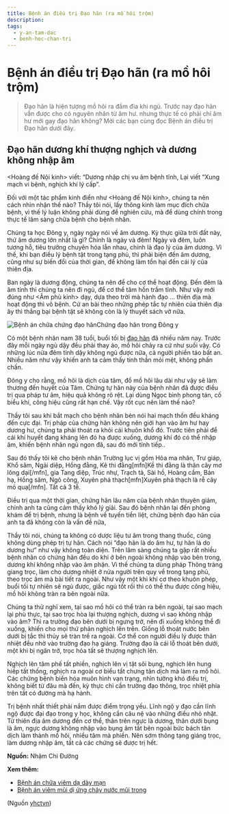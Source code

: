 ```yaml
---
title: Bệnh án điều trị Đạo hãn (ra mồ hôi trộm)
description: 
tags:
  - y-an-tam-dac
  - benh-hoc-chan-tri
---
```


# Bệnh án điều trị Đạo hãn (ra mồ hôi trộm) 

> Đạo hãn là hiện tượng mồ hôi ra đầm đìa khi ngủ. Trước nay đạo hãn vẫn được cho có nguyên nhân từ âm hư. nhưng thực tế có phải chỉ âm hư mới gay đạo hãn không? Mời các bạn cùng đọc Bệnh án điều trị Đạo hãn dưới đây. 


## Đạo hãn dương khí thượng nghịch và dương không nhập âm


<Hoàng đế Nội kinh> viết: “Dương nhập chị vu âm bệnh tĩnh, Lại viết “Xung mạch vi bệnh, nghịch khí lý cấp”.


Đối với một tác phẩm kinh điển như <Hoàng đế Nội kinh>, chúng ta nên cách nhìn nhận thế nào? Thầy tôi nói, lấy thông kinh làm mục đích chữa bệnh, vì thế lý luận không phải dùng để nghiên cứu, mà để dùng chính trong thực tế lâm sàng chữa bệnh cho bệnh nhân.


Chúng ta học Đông y, ngày ngày nói về âm dương. Kỳ thực giữa trời đất này, thứ âm dương lớn nhất là gì? Chính là ngày và đêm! Ngày và đêm, luôn tương hỗ, tiêu trưởng chuyên hóa lẫn nhau, chính là đạo lý của âm dương. Vì thế, khi bạn điều lý bệnh tật trong tạng phủ, thì phải biện đến âm dương, cũng như sự biến đổi của thời gian, để không làm tổn hại đến cái lý của thiên địa. 


Ban ngày là dương động, chúng ta nên để cho cơ thể hoạt động. Đến đêm là âm tính thì chúng ta nên đi ngủ, để cơ thể tâm hồn trầm tĩnh. Như vậy mới đúng như <Âm phù kinh> dạy, dựa theo trời mà hành đạo … thiên địa mà hoạt động thì vô bệnh. Cứ an bài theo những phép tắc tự nhiên của thiên địa ây thì thắng bại bệnh tật sẽ không còn là lý thuyết sách vở nữa. 


![Bệnh án chữa chứng đạo hãn](/imgs/yhctvn/Benh-an-chua-chung-dao-han.jpg)Chứng đạo hãn trong Đông y


Có một bệnh nhân nam 38 tuổi, buổi tối bị [đạo hãn](/yhctvn/chung-ra-mo-hoi-trom-dao-han/) đã nhiều năm nay. Trước đây mỗi ngày ngủ dậy đều phải thay áo, mồ hôi chảy ra cứ như suối vậy. Có những lúc nửa đêm tỉnh dậy không ngủ được nữa, cả người phiền táo bất an. Nhiều năm như vậy khiến anh ta cảm thấy tinh thần mỏi mệt, không phấn chấn.


Đông y cho rằng, mồ hôi là dịch của tâm, đổ mồ hôi lâu dài như vậy sẽ làm thương đến huyết của Tâm. Chứng tự hãn này của bệnh nhân đã được điều trị qua pháp tư âm, hiệu quả không rõ rệt. Lại dùng Ngọc bình phong tán, cố biểu khí, công hiệu cũng rất hạn chế. Vậy rốt cục nên làm thế nào?





Thầy tôi sau khi bắt mạch cho bệnh nhân bèn nói hai mạch thốn đều kháng đến cực đại. Trị pháp của chứng hãn không nên giới hạn vào âm hư hay dương hư, chúng ta phải thoát ra khỏi cái khuôn khổ đó. Trước tiên phải để cái khí huyết đang kháng lên đó hạ được xuống, dương khí đó có thể nhập âm, khiến bệnh nhân ngủ ngon đã, sau đó mới tính tiếp..


Sau đó thấy tôi kê cho bệnh nhân Trường lục vị gồm Hỏa ma nhân, Trư giáp, Khổ sâm, Ngải diệp, Hồng đằng, Kê thi đằng[mfn]Kề thi đằng là thân cây mơ lông dại[/mfn], gia Tang diệp, Trúc nhự, Trạch tả, Sài hồ, Hoàng cầm, Bán hạ, Hồng sâm, Ngô công, Xuyên phá thạch[mfn]Xuyên phá thạch là rễ cây mỏ quạ[/mfn]. Tất cả 3 tễ. 


Điều trị qua một thời gian, chứng hãn lâu năm của bệnh nhân thuyên giảm, chính anh ta cũng cảm thấy khó lý giải. Sau đó bệnh nhân lại đến phòng khám để trị bệnh, nhưng là bệnh về tuyến tiền liệt, chứng bệnh đạo hãn của anh ta đã không còn là vấn đề nữa,


Thầy tôi nói, chúng ta không có dược liệu tư âm trong thang thuốc, cũng không dùng phép trị tự hãn. Cách nói “đạo hãn là do âm hư, tự hãn là do dương hư” như vậy không toàn diện. Trên lâm sàng chúng ta gặp rất nhiều bệnh nhân có chứng hãn đều do khí ở bên ngoài không nhập vào bên trong, dương khí không nhập vào âm phận. Vì thế chúng ta dùng pháp Thông tràng giang trọc, làm cho dương nhiệt ở nửa người trên quy về trong tạng phủ, theo trọc âm mà bài tiết ra ngoài. Như vậy một khi khí cơ theo khuôn phép, buổi tối tự nhiên sẽ ngủ được, giấc ngủ tốt rồi thì có thể thu được công hiệu, mồ hôi không tràn ra bên ngoài nữa. 


Chúng ta thử nghĩ xem, tại sao mồ hôi có thể tràn ra bên ngoài, tại sao mạch lại phù thực, tại sao trọc hòa lại thượng nghịch, dương vì sao không nhập vào âm? Thì ra trường đạo bên dưới bị ngưng trở, nên đi xuống không thể đi xuống, khiến cho mọi thứ phản nghịch lên trên. Giống lỗ thoát nước bên dưới bị tắc thì thủy sẽ tràn trề ra ngoài. Cơ thể con người điều lý được thân nhiệt đều nhờ vào trường đạo hạ giáng. Trường đạo là cái lỗ thoát bên dưới, một khi bị ngăn trở, trọc hỏa tất sẽ thượng nghịch lên.


Nghịch lên tâm phế tất phiền, nghịch lên vị tật sôi bụng, nghịch lên hung hiếp tất thống, nghịch ra ngoài cơ biểu tất chưng tân dịch mà làm ra mồ hôi. Các chứng bệnh biến hóa muôn hình vạn trạng, nhìn tưởng khó điều trị, không biết từ đâu mà đến, kỳ thực chỉ cần trường đạo thông, trọc nhiệt phía trên tất có đường mà hạ hành.


Trị bệnh nhất thiết phải nắm được điểm trọng yếu. Lĩnh ngộ y đạo cần lĩnh ngộ được đại đạo trong y học, không cần câu nệ vào những điều nhỏ nhặt. Từ thiên địa âm dương đến cơ thể, thân trên ngực là dương, thân dưới bụng là âm, ngực dương không nhập vào bụng âm tất bên ngoài bức bách tân dịch làm thành mồ hôi, nhiều tâm mà phiền. Nên sớm thông tạng giáng trọc, làm dương nhập âm, tất cả các chứng sẽ được trị hết. 


**Nguồn:** Nhậm Chi Đường


**Xem thêm:**


* [Bệnh án chữa viêm dạ dày mạn](/yhctvn/benh-an-chua-viem-da-day-man/)
* [Bệnh án viêm mũi dị ứng chảy nước mũi trong](/yhctvn/benh-an-viem-mui-di-ung-chay-nuoc-mui-trong/)

(Nguồn <a href="https://yhctvn.com/benh-an-dieu-tri-dao-han-ra-mo-hoi-trom/" target="_blank">yhctvn</a>)
